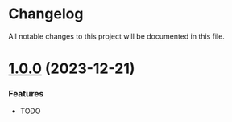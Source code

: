 # Changelog

All notable changes to this project will be documented in this file.

# [1.0.0](https://github.com/tofuutils/pre-commit-opentofu/compare/v1.0.0) (2023-12-21)


### Features

* TODO
